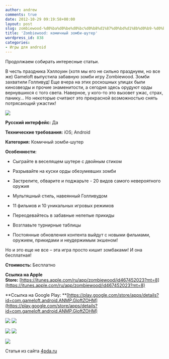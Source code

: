 ```yaml
---
author: andrew
comments: true
date: 2012-10-29 09:19:58+00:00
layout: post
slug: zombiewood-%d0%ba%d0%be%d0%bc%d0%b8%d1%87%d0%bd%d1%8b%d0%b9-%d0%b7%d0%be%d0%bc%d0%b1%d0%b8-%d1%88%d1%83%d1%82%d0%b5%d1%80
title: 'Zombiewood: комичный зомби-шутер'
wordpress_id: 838
categories:
- Игры для android
---
```


Продолжаем собирать интересные статьи.





В честь праздника Хэллоуин (хотя мы его не сильно празднуем, но все же) Gameloft выпустила забавную зомби игру Zombiewood. Зомби захватили Голливуд! Еще вчера на этих роскошных улицах были кинозвезды и прочие знаменитости, а сегодня здесь орудуют орды вернувшихся с того света. Наверное, у кого-то это вызовет ужас, страх, панику... Но некоторые считают это прекрасной возможностью снять потрясающий ужастик!





![](http://s.4pda.ru/wp-content/uploads/2012/10/zombiewood_pack_en-small-480x318.png)

<!-- more -->

**Русский интерфейс:** Да





**Технические требования:** iOS; Android





**Категория:** Комичный зомби-шутер





**Особенности:**








  * Сыграйте в веселящем шутере с двойным стиком



  * Разрывайте на куски орды обезумевших зомби



  * Застрелите, обварите и поджарьте - 20 видов самого невероятного оружия



  * Мультяшный стиль, навеянный Голливудом



  * 11 фильмов и 10 уникальных игровых режимов



  * Переодевайтесь в забавные нелепые прикиды



  * Возглавьте турнирные таблицы



  * Постоянные обновления контента выйдут с новыми фильмами, оружием, прикидами и неудержимым экшеном!






Но и это еще не все – эта игра просто кишит зомбаками! И она бесплатная!





**Стоимость:** Бесплатно





**Ссылка на Apple Store:** [https://itunes.apple.com/ru/app/zombiewood/id467452023?mt=8](https://itunes.apple.com/ru/app/zombiewood/id467452023?mt=8)





**Ссылка на Google Play: **[https://play.google.com/store/apps/details?id=com.gameloft.android.ANMP.GloftZOHM](https://play.google.com/store/apps/details?id=com.gameloft.android.ANMP.GloftZOHM)









![](http://s.4pda.ru/wp-content/uploads/2012/10/zombiewoodhd_screen_960x640_ru_01-480x320.jpg)
![](http://s.4pda.ru/wp-content/uploads/2012/10/zombiewoodhd_screen_960x640_ru_02-480x320.jpg)




![](http://s.4pda.ru/wp-content/uploads/2012/10/zombiewoodhd_screen_960x640_ru_03-480x320.jpg)
![](http://s.4pda.ru/wp-content/uploads/2012/10/zombiewoodhd_screen_960x640_ru_04-480x320.jpg)




![](http://s.4pda.ru/wp-content/uploads/2012/10/zombiewoodhd_screen_960x640_ru_05-480x320.jpg)




Статья из сайта [4pda.ru](http://4pda.ru/2012/10/26/76325/)
